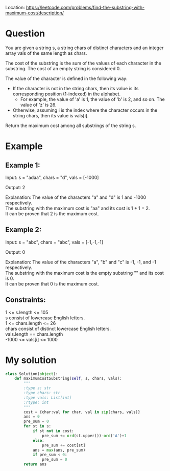 Location: https://leetcode.com/problems/find-the-substring-with-maximum-cost/description/
# Question
You are given a string s, a string chars of distinct characters and an integer array vals of the same length as chars.

The cost of the substring is the sum of the values of each character in the substring. The cost of an empty string is considered 0.

The value of the character is defined in the following way:

- If the character is not in the string chars, then its value is its corresponding position (1-indexed) in the alphabet.
  - For example, the value of 'a' is 1, the value of 'b' is 2, and so on. The value of 'z' is 26.
- Otherwise, assuming i is the index where the character occurs in the string chars, then its value is vals[i].

Return the maximum cost among all substrings of the string s.

 
# Example

## Example 1:

Input: s = "adaa", chars = "d", vals = [-1000]

Output: 2

Explanation: The value of the characters "a" and "d" is 1 and -1000 respectively.\
The substring with the maximum cost is "aa" and its cost is 1 + 1 = 2.\
It can be proven that 2 is the maximum cost.

## Example 2:

Input: s = "abc", chars = "abc", vals = [-1,-1,-1]

Output: 0

Explanation: The value of the characters "a", "b" and "c" is -1, -1, and -1 respectively.\
The substring with the maximum cost is the empty substring "" and its cost is 0.\
It can be proven that 0 is the maximum cost.

## Constraints:

1 <= s.length <= 105\
s consist of lowercase English letters.\
1 <= chars.length <= 26\
chars consist of distinct lowercase English letters.\
vals.length == chars.length\
-1000 <= vals[i] <= 1000
 

# My solution 
```python
class Solution(object):
    def maximumCostSubstring(self, s, chars, vals):
        """
        :type s: str
        :type chars: str
        :type vals: List[int]
        :rtype: int
        """
        cost = {char:val for char, val in zip(chars, vals)}
        ans = 0
        pre_sum = 0
        for st in s:
            if st not in cost:
                pre_sum += ord(st.upper())-ord('A')+1
            else:
                pre_sum += cost[st]
            ans = max(ans, pre_sum)
            if pre_sum < 0:
                pre_sum = 0
        return ans
```
